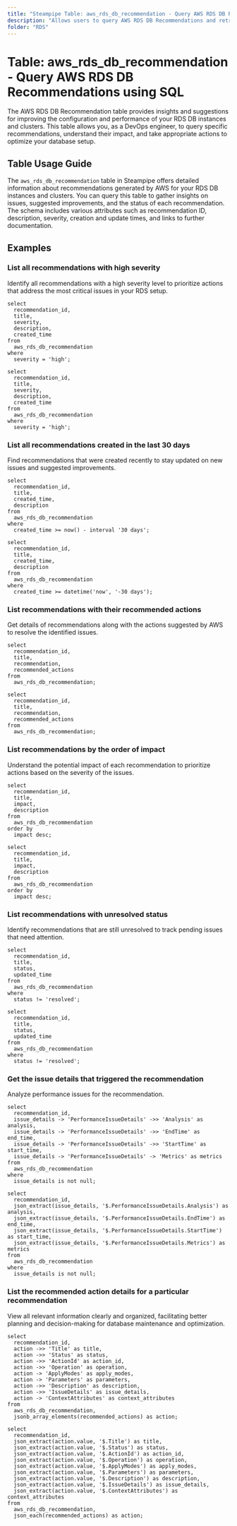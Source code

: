 ```yaml
---
title: "Steampipe Table: aws_rds_db_recommendation - Query AWS RDS DB Recommendations using SQL"
description: "Allows users to query AWS RDS DB Recommendations and retrieve valuable information about each recommendation's status, impact, and suggested actions."
folder: "RDS"
---
```


# Table: aws_rds_db_recommendation - Query AWS RDS DB Recommendations using SQL

The AWS RDS DB Recommendation table provides insights and suggestions for improving the configuration and performance of your RDS DB instances and clusters. This table allows you, as a DevOps engineer, to query specific recommendations, understand their impact, and take appropriate actions to optimize your database setup.

## Table Usage Guide

The `aws_rds_db_recommendation` table in Steampipe offers detailed information about recommendations generated by AWS for your RDS DB instances and clusters. You can query this table to gather insights on issues, suggested improvements, and the status of each recommendation. The schema includes various attributes such as recommendation ID, description, severity, creation and update times, and links to further documentation.

## Examples

### List all recommendations with high severity
Identify all recommendations with a high severity level to prioritize actions that address the most critical issues in your RDS setup.

```sql+postgres
select
  recommendation_id,
  title,
  severity,
  description,
  created_time
from
  aws_rds_db_recommendation
where
  severity = 'high';
```

```sql+sqlite
select
  recommendation_id,
  title,
  severity,
  description,
  created_time
from
  aws_rds_db_recommendation
where
  severity = 'high';
```

### List all recommendations created in the last 30 days
Find recommendations that were created recently to stay updated on new issues and suggested improvements.

```sql+postgres
select
  recommendation_id,
  title,
  created_time,
  description
from
  aws_rds_db_recommendation
where
  created_time >= now() - interval '30 days';
```

```sql+sqlite
select
  recommendation_id,
  title,
  created_time,
  description
from
  aws_rds_db_recommendation
where
  created_time >= datetime('now', '-30 days');
```

### List recommendations with their recommended actions
Get details of recommendations along with the actions suggested by AWS to resolve the identified issues.

```sql+postgres
select
  recommendation_id,
  title,
  recommendation,
  recommended_actions
from
  aws_rds_db_recommendation;
```

```sql+sqlite
select
  recommendation_id,
  title,
  recommendation,
  recommended_actions
from
  aws_rds_db_recommendation;
```

### List recommendations by the order of impact
Understand the potential impact of each recommendation to prioritize actions based on the severity of the issues.

```sql+postgres
select
  recommendation_id,
  title,
  impact,
  description
from
  aws_rds_db_recommendation
order by
  impact desc;
```

```sql+sqlite
select
  recommendation_id,
  title,
  impact,
  description
from
  aws_rds_db_recommendation
order by
  impact desc;
```

### List recommendations with unresolved status
Identify recommendations that are still unresolved to track pending issues that need attention.

```sql+postgres
select
  recommendation_id,
  title,
  status,
  updated_time
from
  aws_rds_db_recommendation
where
  status != 'resolved';
```

```sql+sqlite
select
  recommendation_id,
  title,
  status,
  updated_time
from
  aws_rds_db_recommendation
where
  status != 'resolved';
```

### Get the issue details that triggered the recommendation
Analyze performance issues for the recommendation.

```sql+postgres
select
  recommendation_id,
  issue_details -> 'PerformanceIssueDetails' ->> 'Analysis' as analysis,
  issue_details -> 'PerformanceIssueDetails' ->> 'EndTime' as end_time,
  issue_details -> 'PerformanceIssueDetails' ->> 'StartTime' as start_time,
  issue_details -> 'PerformanceIssueDetails' -> 'Metrics' as metrics
from
  aws_rds_db_recommendation
where
  issue_details is not null;
```

```sql+sqlite
select
  recommendation_id,
  json_extract(issue_details, '$.PerformanceIssueDetails.Analysis') as analysis,
  json_extract(issue_details, '$.PerformanceIssueDetails.EndTime') as end_time,
  json_extract(issue_details, '$.PerformanceIssueDetails.StartTime') as start_time,
  json_extract(issue_details, '$.PerformanceIssueDetails.Metrics') as metrics
from
  aws_rds_db_recommendation
where
  issue_details is not null;
```

### List the recommended action details for a particular recommendation
View all relevant information clearly and organized, facilitating better planning and decision-making for database maintenance and optimization.

```sql+postgres
select
  recommendation_id,
  action ->> 'Title' as title,
  action ->> 'Status' as status,
  action ->> 'ActionId' as action_id,
  action ->> 'Operation' as operation,
  action -> 'ApplyModes' as apply_modes,
  action -> 'Parameters' as parameters,
  action ->> 'Description' as description,
  action ->> 'IssueDetails' as issue_details,
  action -> 'ContextAttributes' as context_attributes
from
  aws_rds_db_recommendation,
  jsonb_array_elements(recommended_actions) as action;
```

```sql+sqlite
select
  recommendation_id,
  json_extract(action.value, '$.Title') as title,
  json_extract(action.value, '$.Status') as status,
  json_extract(action.value, '$.ActionId') as action_id,
  json_extract(action.value, '$.Operation') as operation,
  json_extract(action.value, '$.ApplyModes') as apply_modes,
  json_extract(action.value, '$.Parameters') as parameters,
  json_extract(action.value, '$.Description') as description,
  json_extract(action.value, '$.IssueDetails') as issue_details,
  json_extract(action.value, '$.ContextAttributes') as context_attributes
from
  aws_rds_db_recommendation,
  json_each(recommended_actions) as action;
```
